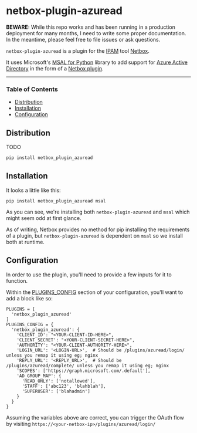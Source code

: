 # netbox-plugin-azuread

<strong>BEWARE:</strong> While this repo works and has been running in a production deployment for many months, I need to write some proper documentation. In the meantime, please feel free to file issues or ask questions.

`netbox-plugin-azuread` is a plugin for the [IPAM](https://docs.microsoft.com/en-us/windows-server/networking/technologies/ipam/ipam-top) tool [Netbox](https://github.com/netbox-community/netbox).

It uses Microsoft's [MSAL for Python](https://github.com/AzureAD/microsoft-authentication-library-for-python) library to add support for [Azure Active Directory](https://azure.microsoft.com/en-us/services/active-directory/) in the form of a [Netbox plugin](https://netbox.readthedocs.io/en/stable/plugins/).

---

### Table of Contents

- [Distribution](#distribution)
- [Installation](#installation)
- [Configuration](#configuration)

## Distribution

TODO

```python
pip install netbox_plugin_azuread
```

## Installation

It looks a little like this:

```shell
pip install netbox_plugin_azuread msal
```

As you can see, we're installing both `netbox-plugin-azuread` and `msal` which might seem odd at first glance.

As of writing, Netbox provides no method for pip installing the requirements of a plugin, but `netbox-plugin-azuread` is dependent on `msal` so we install both at runtime.

## Configuration

In order to use the plugin, you'll need to provide a few inputs for it to function.

Within the [PLUGINS_CONFIG](https://netbox.readthedocs.io/en/stable/configuration/optional-settings/#plugins_config) section of your configuration, you'll want to add a block like so:

``` shell
PLUGINS = [
  'netbox_plugin_azuread'
]
PLUGINS_CONFIG = {
  'netbox_plugin_azuread': {
    'CLIENT_ID': "<YOUR-CLIENT-ID-HERE>",
    'CLIENT_SECRET': "<YOUR-CLIENT-SECRET-HERE>",
    'AUTHORITY': "<YOUR-CLIENT-AUTHORITY-HERE>",
    'LOGIN_URL': '<LOGIN-URL>',  # Should be /plugins/azuread/login/ unless you remap it using eg; nginx
    'REPLY_URL': '<REPLY_URL>',  # Should be /plugins/azuread/complete/ unless you remap it using eg; nginx
    'SCOPES': ['https://graph.microsoft.com/.default'],
    'AD_GROUP_MAP': {
      'READ_ONLY': ['notallowed'],
      'STAFF': ['abc123', 'blahblah'],
      'SUPERUSER': ['blahadmin']
    }
  }
}
```

Assuming the variables above are correct, you can trigger the OAuth flow by visiting `https://<your-netbox-ip>/plugins/azuread/login/`
